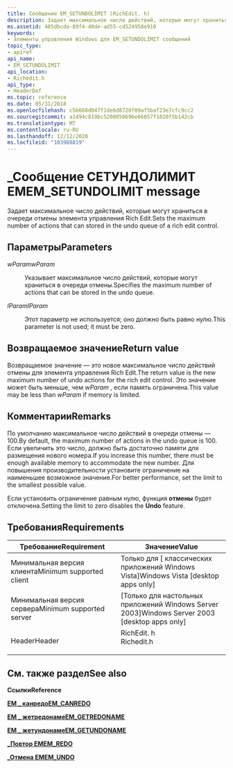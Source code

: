 ```yaml
---
title: Сообщение EM_SETUNDOLIMIT (RichEdit. h)
description: Задает максимальное число действий, которые могут храниться в очереди отмены элемента управления Rich Edit.
ms.assetid: 485dbcda-89f4-40de-ad55-cd524958e910
keywords:
- Элементы управления Windows для EM_SETUNDOLIMIT сообщений
topic_type:
- apiref
api_name:
- EM_SETUNDOLIMIT
api_location:
- Richedit.h
api_type:
- HeaderDef
ms.topic: reference
ms.date: 05/31/2018
ms.openlocfilehash: c5b668d047f1de6d8720f09af5baf23e7cfc9cc2
ms.sourcegitcommit: a1494c819bc5200050696e66057f1020f5b142cb
ms.translationtype: MT
ms.contentlocale: ru-RU
ms.lasthandoff: 12/12/2020
ms.locfileid: "103988819"
---
```

# <a name="em_setundolimit-message"></a><span data-ttu-id="ee941-104">\_Сообщение СЕТУНДОЛИМИТ EM</span><span class="sxs-lookup"><span data-stu-id="ee941-104">EM\_SETUNDOLIMIT message</span></span>

<span data-ttu-id="ee941-105">Задает максимальное число действий, которые могут храниться в очереди отмены элемента управления Rich Edit.</span><span class="sxs-lookup"><span data-stu-id="ee941-105">Sets the maximum number of actions that can stored in the undo queue of a rich edit control.</span></span>

## <a name="parameters"></a><span data-ttu-id="ee941-106">Параметры</span><span class="sxs-lookup"><span data-stu-id="ee941-106">Parameters</span></span>

<dl> <dt>

<span data-ttu-id="ee941-107">*wParam*</span><span class="sxs-lookup"><span data-stu-id="ee941-107">*wParam*</span></span> 
</dt> <dd>

<span data-ttu-id="ee941-108">Указывает максимальное число действий, которые могут храниться в очереди отмены.</span><span class="sxs-lookup"><span data-stu-id="ee941-108">Specifies the maximum number of actions that can be stored in the undo queue.</span></span>

</dd> <dt>

<span data-ttu-id="ee941-109">*lParam*</span><span class="sxs-lookup"><span data-stu-id="ee941-109">*lParam*</span></span> 
</dt> <dd>

<span data-ttu-id="ee941-110">Этот параметр не используется; оно должно быть равно нулю.</span><span class="sxs-lookup"><span data-stu-id="ee941-110">This parameter is not used; it must be zero.</span></span>

</dd> </dl>

## <a name="return-value"></a><span data-ttu-id="ee941-111">Возвращаемое значение</span><span class="sxs-lookup"><span data-stu-id="ee941-111">Return value</span></span>

<span data-ttu-id="ee941-112">Возвращаемое значение — это новое максимальное число действий отмены для элемента управления Rich Edit.</span><span class="sxs-lookup"><span data-stu-id="ee941-112">The return value is the new maximum number of undo actions for the rich edit control.</span></span> <span data-ttu-id="ee941-113">Это значение может быть меньше, чем *wParam* , если память ограничена.</span><span class="sxs-lookup"><span data-stu-id="ee941-113">This value may be less than *wParam* if memory is limited.</span></span>

## <a name="remarks"></a><span data-ttu-id="ee941-114">Комментарии</span><span class="sxs-lookup"><span data-stu-id="ee941-114">Remarks</span></span>

<span data-ttu-id="ee941-115">По умолчанию максимальное число действий в очереди отмены — 100.</span><span class="sxs-lookup"><span data-stu-id="ee941-115">By default, the maximum number of actions in the undo queue is 100.</span></span> <span data-ttu-id="ee941-116">Если увеличить это число, должно быть достаточно памяти для размещения нового номера.</span><span class="sxs-lookup"><span data-stu-id="ee941-116">If you increase this number, there must be enough available memory to accommodate the new number.</span></span> <span data-ttu-id="ee941-117">Для повышения производительности установите ограничение на наименьшее возможное значение.</span><span class="sxs-lookup"><span data-stu-id="ee941-117">For better performance, set the limit to the smallest possible value.</span></span>

<span data-ttu-id="ee941-118">Если установить ограничение равным нулю, функция **отмены** будет отключена.</span><span class="sxs-lookup"><span data-stu-id="ee941-118">Setting the limit to zero disables the **Undo** feature.</span></span>

## <a name="requirements"></a><span data-ttu-id="ee941-119">Требования</span><span class="sxs-lookup"><span data-stu-id="ee941-119">Requirements</span></span>



| <span data-ttu-id="ee941-120">Требование</span><span class="sxs-lookup"><span data-stu-id="ee941-120">Requirement</span></span> | <span data-ttu-id="ee941-121">Значение</span><span class="sxs-lookup"><span data-stu-id="ee941-121">Value</span></span> |
|-------------------------------------|---------------------------------------------------------------------------------------|
| <span data-ttu-id="ee941-122">Минимальная версия клиента</span><span class="sxs-lookup"><span data-stu-id="ee941-122">Minimum supported client</span></span><br/> | <span data-ttu-id="ee941-123">Только для \[ классических приложений Windows Vista\]</span><span class="sxs-lookup"><span data-stu-id="ee941-123">Windows Vista \[desktop apps only\]</span></span><br/>                                        |
| <span data-ttu-id="ee941-124">Минимальная версия сервера</span><span class="sxs-lookup"><span data-stu-id="ee941-124">Minimum supported server</span></span><br/> | <span data-ttu-id="ee941-125">\[Только для настольных приложений Windows Server 2003\]</span><span class="sxs-lookup"><span data-stu-id="ee941-125">Windows Server 2003 \[desktop apps only\]</span></span><br/>                                  |
| <span data-ttu-id="ee941-126">Header</span><span class="sxs-lookup"><span data-stu-id="ee941-126">Header</span></span><br/>                   | <dl> <span data-ttu-id="ee941-127"><dt>RichEdit. h</dt></span><span class="sxs-lookup"><span data-stu-id="ee941-127"><dt>Richedit.h</dt></span></span> </dl> |



## <a name="see-also"></a><span data-ttu-id="ee941-128">См. также раздел</span><span class="sxs-lookup"><span data-stu-id="ee941-128">See also</span></span>

<dl> <dt>

<span data-ttu-id="ee941-129">**Ссылки**</span><span class="sxs-lookup"><span data-stu-id="ee941-129">**Reference**</span></span>
</dt> <dt>

[<span data-ttu-id="ee941-130">**EM \_ канредо**</span><span class="sxs-lookup"><span data-stu-id="ee941-130">**EM\_CANREDO**</span></span>](em-canredo.md)
</dt> <dt>

[<span data-ttu-id="ee941-131">**EM \_ жетредонаме**</span><span class="sxs-lookup"><span data-stu-id="ee941-131">**EM\_GETREDONAME**</span></span>](em-getredoname.md)
</dt> <dt>

[<span data-ttu-id="ee941-132">**EM \_ жетундонаме**</span><span class="sxs-lookup"><span data-stu-id="ee941-132">**EM\_GETUNDONAME**</span></span>](em-getundoname.md)
</dt> <dt>

[<span data-ttu-id="ee941-133">**\_Повтор EM**</span><span class="sxs-lookup"><span data-stu-id="ee941-133">**EM\_REDO**</span></span>](em-redo.md)
</dt> <dt>

[<span data-ttu-id="ee941-134">**\_Отмена EM**</span><span class="sxs-lookup"><span data-stu-id="ee941-134">**EM\_UNDO**</span></span>](em-undo.md)
</dt> </dl>

 

 





